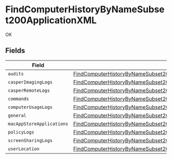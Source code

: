 # FindComputerHistoryByNameSubset200ApplicationXML

OK


## Fields

| Field                                                                                                                                                                         | Type                                                                                                                                                                          | Required                                                                                                                                                                      | Description                                                                                                                                                                   |
| ----------------------------------------------------------------------------------------------------------------------------------------------------------------------------- | ----------------------------------------------------------------------------------------------------------------------------------------------------------------------------- | ----------------------------------------------------------------------------------------------------------------------------------------------------------------------------- | ----------------------------------------------------------------------------------------------------------------------------------------------------------------------------- |
| `audits`                                                                                                                                                                      | [FindComputerHistoryByNameSubset200ApplicationXMLAudits](../../models/operations/findcomputerhistorybynamesubset200applicationxmlaudits.md)[]                                 | :heavy_minus_sign:                                                                                                                                                            | N/A                                                                                                                                                                           |
| `casperImagingLogs`                                                                                                                                                           | [FindComputerHistoryByNameSubset200ApplicationXMLCasperImagingLogs](../../models/operations/findcomputerhistorybynamesubset200applicationxmlcasperimaginglogs.md)[]           | :heavy_minus_sign:                                                                                                                                                            | N/A                                                                                                                                                                           |
| `casperRemoteLogs`                                                                                                                                                            | [FindComputerHistoryByNameSubset200ApplicationXMLCasperRemoteLogs](../../models/operations/findcomputerhistorybynamesubset200applicationxmlcasperremotelogs.md)[]             | :heavy_minus_sign:                                                                                                                                                            | N/A                                                                                                                                                                           |
| `commands`                                                                                                                                                                    | [FindComputerHistoryByNameSubset200ApplicationXMLCommands](../../models/operations/findcomputerhistorybynamesubset200applicationxmlcommands.md)                               | :heavy_minus_sign:                                                                                                                                                            | N/A                                                                                                                                                                           |
| `computerUsageLogs`                                                                                                                                                           | [FindComputerHistoryByNameSubset200ApplicationXMLComputerUsageLogs](../../models/operations/findcomputerhistorybynamesubset200applicationxmlcomputerusagelogs.md)[]           | :heavy_minus_sign:                                                                                                                                                            | N/A                                                                                                                                                                           |
| `general`                                                                                                                                                                     | [FindComputerHistoryByNameSubset200ApplicationXMLGeneral](../../models/operations/findcomputerhistorybynamesubset200applicationxmlgeneral.md)                                 | :heavy_minus_sign:                                                                                                                                                            | N/A                                                                                                                                                                           |
| `macAppStoreApplications`                                                                                                                                                     | [FindComputerHistoryByNameSubset200ApplicationXMLMacAppStoreApplications](../../models/operations/findcomputerhistorybynamesubset200applicationxmlmacappstoreapplications.md) | :heavy_minus_sign:                                                                                                                                                            | N/A                                                                                                                                                                           |
| `policyLogs`                                                                                                                                                                  | [FindComputerHistoryByNameSubset200ApplicationXMLPolicyLogs](../../models/operations/findcomputerhistorybynamesubset200applicationxmlpolicylogs.md)[]                         | :heavy_minus_sign:                                                                                                                                                            | N/A                                                                                                                                                                           |
| `screenSharingLogs`                                                                                                                                                           | [FindComputerHistoryByNameSubset200ApplicationXMLScreenSharingLogs](../../models/operations/findcomputerhistorybynamesubset200applicationxmlscreensharinglogs.md)[]           | :heavy_minus_sign:                                                                                                                                                            | N/A                                                                                                                                                                           |
| `userLocation`                                                                                                                                                                | [FindComputerHistoryByNameSubset200ApplicationXMLUserLocation](../../models/operations/findcomputerhistorybynamesubset200applicationxmluserlocation.md)[]                     | :heavy_minus_sign:                                                                                                                                                            | N/A                                                                                                                                                                           |